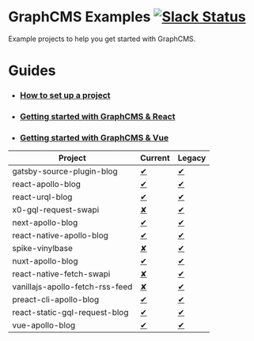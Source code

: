 # GraphCMS Examples [![Slack Status](https://slack.graphcms.com/badge.svg)](https://slack.graphcms.com)
Example projects to help you get started with GraphCMS.

# Guides
- ### [How to set up a project](https://docs.graphcms.com/tutorials/users/setting_up_the_project)
- ### [Getting started with GraphCMS & React](https://docs.graphcms.com/tutorials/developers/beginners_guide_with_react)
- ### [Getting started with GraphCMS & Vue](https://docs.graphcms.com/tutorials/developers/beginners_guide_with_vue)

| Project | Current | Legacy |
|---|---|---|
| gatsby-source-plugin-blog |[&#10004;](current/gatsby-source-plugin-blog/README.md)|[&#10004;](legacy/gatsby-source-plugin-blog/README.md)|
| react-apollo-blog |[&#10004;](current/react-apollo-blog/README.md)|[&#10004;](legacy/react-apollo-blog/README.md)|
| react-urql-blog |[&#10004;](current/react-urql-blog/README.md)|[&#10004;](legacy/react-urql-blog/README.md)|
| x0-gql-request-swapi |[&#x2718;](current/x0-gql-request-swapi/README.md)|[&#10004;](legacy/x0-gql-request-swapi/README.md)|
| next-apollo-blog |[&#10004;](current/next-apollo-blog/README.md)|[&#10004;](legacy/next-apollo-blog/README.md)|
| react-native-apollo-blog |[&#10004;](current/react-native-apollo-blog/README.md)|[&#10004;](legacy/react-native-apollo-blog/README.md)|
| spike-vinylbase |[&#x2718;](current/spike-vinylbase/README.md)|[&#10004;](legacy/spike-vinylbase/README.md)|
| nuxt-apollo-blog |[&#10004;](current/nuxt-apollo-blog/README.md)|[&#10004;](legacy/nuxt-apollo-blog/README.md)|
| react-native-fetch-swapi |[&#x2718;](current/react-native-fetch-swapi/README.md)|[&#10004;](legacy/react-native-fetch-swapi/README.md)|
| vanillajs-apollo-fetch-rss-feed |[&#x2718;](current/vanillajs-apollo-fetch-rss-feed/README.md)|[&#10004;](legacy/vanillajs-apollo-fetch-rss-feed/README.md)|
| preact-cli-apollo-blog |[&#10004;](current/preact-cli-apollo-blog/README.md)|[&#10004;](legacy/preact-cli-apollo-blog/README.md)|
| react-static-gql-request-blog |[&#10004;](current/react-static-gql-request-blog/README.md)|[&#10004;](legacy/react-static-gql-request-blog/README.md)|
| vue-apollo-blog |[&#10004;](current/vue-apollo-blog/README.md)|[&#10004;](legacy/vue-apollo-blog/README.md)|
